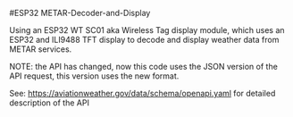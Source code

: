 #ESP32 METAR-Decoder-and-Display

Using an ESP32 WT SC01 aka Wireless Tag display module, which uses an ESP32 and ILI9488 TFT display to decode and display weather data from METAR services.

NOTE: the API has changed, now this code uses the JSON version of the API request, this version uses the new format.

See: https://aviationweather.gov/data/schema/openapi.yaml for detailed description of the API 









